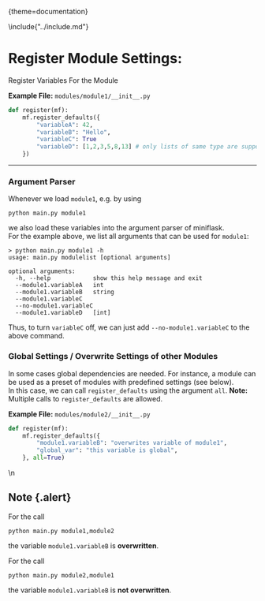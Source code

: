 {theme=documentation}

\include{"../include.md"}

# Register Module Settings:
Register Variables For the Module

**Example File:** `modules/module1/__init__.py`
```python
def register(mf):
    mf.register_defaults({
        "variableA": 42,
        "variableB": "Hello",
        "variableC": True
        "variableD": [1,2,3,5,8,13] # only lists of same type are supported
    })
```

---

### Argument Parser
Whenever we load `module1`, e.g. by using 
```shell
python main.py module1
```
we also load these variables into the argument parser of miniflask.  
For the example above, we list all arguments that can be used for `module1`:
```shell
> python main.py module1 -h
usage: main.py modulelist [optional arguments]

optional arguments:
  -h, --help            show this help message and exit
  --module1.variableA 	int
  --module1.variableB 	string
  --module1.variableC
  --no-module1.variableC
  --module1.variableD	[int]
```

Thus, to turn `variableC` off, we can just add `--no-module1.variableC` to the above command.

### Global Settings / Overwrite Settings of other Modules
In some cases global dependencies are needed. For instance, a module can be used as a preset of modules with predefined settings (see below).  
In this case, we can call `register_defaults` using the argument `all`.
**Note:** Multiple calls to `register_defaults` are allowed.

**Example File:** `modules/module2/__init__.py`
```python
def register(mf):
    mf.register_defaults({
        "module1.variableB": "overwrites variable of module1",
        "global_var": "this variable is global",
    }, all=True)
```
\n

## Note {.alert}
For the call
```shell
python main.py module1,module2
```
the variable `module1.variableB` is **overwritten**.

For the call
```shell
python main.py module2,module1
```
the variable `module1.variableB` is **not overwritten**.

